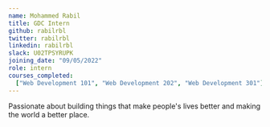 ```yaml
---
name: Mohammed Rabil
title: GDC Intern
github: rabilrbl
twitter: rabilrbl
linkedin: rabilrbl
slack: U02TPSYRUPK
joining_date: "09/05/2022"
role: intern
courses_completed:
  ["Web Development 101", "Web Development 202", "Web Development 301"]
---
```


Passionate about building things that make people's lives better and making the world a better place.
